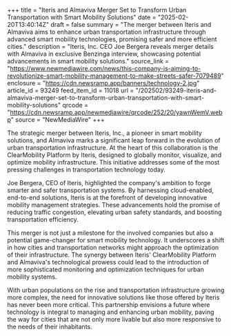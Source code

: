 +++
title = "Iteris and Almaviva Merger Set to Transform Urban Transportation with Smart Mobility Solutions"
date = "2025-02-20T13:40:14Z"
draft = false
summary = "The merger between Iteris and Almaviva aims to enhance urban transportation infrastructure through advanced smart mobility technologies, promising safer and more efficient cities."
description = "Iteris, Inc. CEO Joe Bergera reveals merger details with Almaviva in exclusive Benzinga interview, showcasing potential advancements in smart mobility solutions."
source_link = "https://www.newmediawire.com/news/this-company-is-aiming-to-revolutionize-smart-mobility-management-to-make-streets-safer-7079489"
enclosure = "https://cdn.newsramp.app/banners/technology-2.jpg"
article_id = 93249
feed_item_id = 11018
url = "/202502/93249-iteris-and-almaviva-merger-set-to-transform-urban-transportation-with-smart-mobility-solutions"
qrcode = "https://cdn.newsramp.app/newmediawire/qrcode/252/20/yawnWemV.webp"
source = "NewMediaWire"
+++

<p>The strategic merger between Iteris, Inc., a pioneer in smart mobility solutions, and Almaviva marks a significant leap forward in the evolution of urban transportation infrastructure. At the heart of this collaboration is the ClearMobility Platform by Iteris, designed to globally monitor, visualize, and optimize mobility infrastructure. This initiative addresses some of the most pressing challenges in transportation technology today.</p><p>Joe Bergera, CEO of Iteris, highlighted the company's ambition to forge smarter and safer transportation systems. By harnessing cloud-enabled, end-to-end solutions, Iteris is at the forefront of developing innovative mobility management strategies. These advancements hold the promise of reducing traffic congestion, elevating urban safety standards, and boosting transportation efficiency.</p><p>This merger is not just a milestone for the involved companies but also a potential game-changer for smart mobility technology. It underscores a shift in how cities and transportation networks might approach the optimization of their infrastructure. The synergy between Iteris' ClearMobility Platform and Almaviva's technological prowess could lead to the introduction of more sophisticated monitoring and optimization techniques for urban mobility systems.</p><p>With urban populations on the rise and transportation infrastructure growing more complex, the need for innovative solutions like those offered by Iteris has never been more critical. This partnership envisions a future where technology is integral to managing and enhancing urban mobility, paving the way for cities that are not only more livable but also more responsive to the needs of their inhabitants.</p>